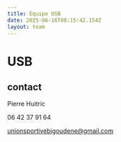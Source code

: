 ```yaml
---
title: Équipe USB
date: 2025-06-16T08:15:42.154Z
layout: team
---
```


# USB



## contact 

Pierre Huitric 

06 42 37 91 64

unionsportivebigoudene@gmail.com

